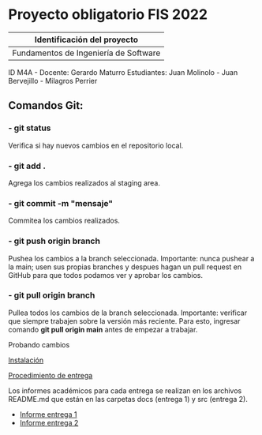 # Proyecto obligatorio FIS 2022

| Identificación del proyecto
|-----------
| Fundamentos de Ingeniería de Software
ID M4A - Docente: Gerardo Maturro
Estudiantes: Juan Molinolo - Juan Bervejillo - Milagros Perrier

## Comandos Git:
### - git status
Verifica si hay nuevos cambios en el repositorio local.

### - git add .
Agrega los cambios realizados al staging area.

### - git commit -m "mensaje"
Commitea los cambios realizados.

### - git push origin branch
Pushea los cambios a la branch seleccionada. Importante: nunca pushear a la main; usen sus propias branches y despues hagan un pull request en GitHub para que todos podamos ver y aprobar los cambios.

### - git pull origin branch
Pullea todos los cambios de la branch seleccionada. Importante: verificar que siempre trabajen sobre la versión más reciente. Para esto, ingresar comando **git pull origin main** antes de empezar a trabajar.

Probando cambios


[Instalación](install.md)

[Procedimiento de entrega](proc_entrega.md)

Los informes académicos para cada entrega se realizan en los archivos README.md que están en las carpetas docs (entrega 1) y src (entrega 2).
* [Informe entrega 1](docs/README.md)
* [Informe entrega 2](src/README.md)


